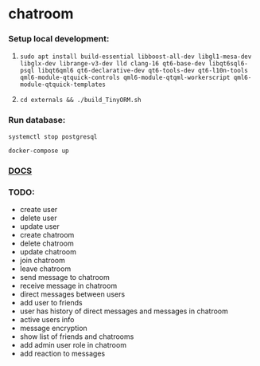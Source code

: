 # chatroom

### Setup local development:

1. ```sudo apt install build-essential libboost-all-dev libgl1-mesa-dev libglx-dev librange-v3-dev lld clang-16 qt6-base-dev libqt6sql6-psql libqt6qml6 qt6-declarative-dev qt6-tools-dev qt6-l10n-tools qml6-module-qtquick-controls qml6-module-qtqml-workerscript qml6-module-qtquick-templates```

2. ```cd externals && ./build_TinyORM.sh```

### Run database:

```systemctl stop postgresql```

```docker-compose up```

### [DOCS](docs/README.md)

### TODO:

* create user
* delete user
* update user
* create chatroom
* delete chatroom
* update chatroom
* join chatroom
* leave chatroom
* send message to chatroom
* receive message in chatroom
* direct messages between users
* add user to friends
* user has history of direct messages and messages in chatroom
* active users info
* message encryption
* show list of friends and chatrooms
* add admin user role in chatroom
* add reaction to messages
